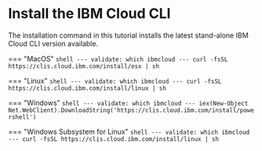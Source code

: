 # Install the IBM Cloud CLI

The installation command in this tutorial installs the latest stand-alone IBM Cloud CLI version available.

=== "MacOS"
    ```shell
    ---
    validate: which ibmcloud
    ---
    curl -fsSL https://clis.cloud.ibm.com/install/osx | sh
    ```
    
=== "Linux"
    ```shell
    ---
    validate: which ibmcloud
    ---
    curl -fsSL https://clis.cloud.ibm.com/install/linux | sh
    ```

=== "Windows"
    ```shell
    ---
    validate: which ibmcloud
    ---
    iex(New-Object Net.WebClient).DownloadString('https://clis.cloud.ibm.com/install/powershell')
    ```

=== "Windows Subsystem for Linux"
    ```shell
    ---
    validate: which ibmcloud
    ---
    curl -fsSL https://clis.cloud.ibm.com/install/linux | sh
    ```
